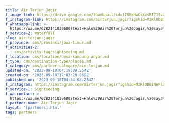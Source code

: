 ```yaml
---
title: Air Terjun Jagir
f_image-link: https://drive.google.com/thumbnail?id=1TRMkHwCskvsBI71SvqoEQfQHVhpDO4QZ
f_instagram-link: https://instagram.com/airterjun.jagir?igshid=MzRlODBiNWFlZA==
f_whatsapp-link: >-
  https://wa.me/6282141030600?text=Halo%20Air%20Terjun%20Jagir,%20saya%20dapat%20info%20dari%20@loocale.id%20dan%20punya%20pertanyaan
f_service-2: Waterfall
slug: air-terjun-jagir
f_province: cms/provinsi/jawa-timur.md
f_activities-2:
  - cms/activity-tag/sightseeing.md
f_location: cms/location/desa-kampung-anyar.md
f_type: cms/destination-type/places.md
f_category: cms/partner-category/air-terjun.md
updated-on: '2023-09-18T04:19:09.554Z'
created-on: '2023-09-10T17:03:20.869Z'
published-on: '2023-09-18T04:34:08.284Z'
f_instagram: https://instagram.com/airterjun.jagir?igshid=MzRlODBiNWFlZA==
f_service-1: Sightseeing
f_wa-contact: >-
  https://wa.me/6282141030600?text=Halo%20Air%20Terjun%20Jagir,%20saya%20dapat%20info%20dari%20@loocale.id%20dan%20punya%20pertanyaan
f_partner-name: Air Terjun Jagir
layout: '[partners].html'
tags: partners
---
```



